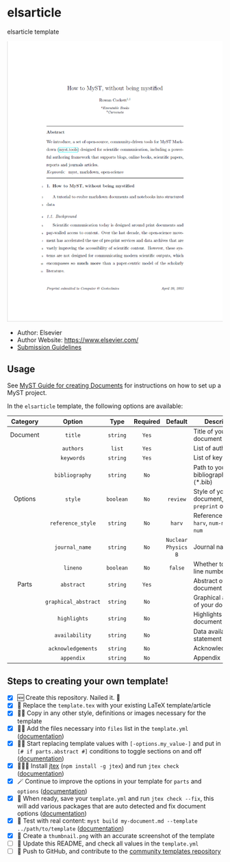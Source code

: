 # elsarticle

elsarticle template

![](thumbnail.png)

- Author: Elsevier
- Author Website: https://www.elsevier.com/
- [Submission Guidelines](https://www.elsevier.com/authors/policies-and-guidelines/latex-instructions)

## Usage

See [MyST Guide for creating Documents](https://myst-tools.org/docs/mystjs/quickstart-myst-documents) for instructions 
on how to set up a MyST project.

In the `elsarticle` template, the following options are available:

| Category |        Option        |   Type    | Required |       Default       | Description                                    |
|:--------:|:--------------------:|:---------:|:--------:|:-------------------:|------------------------------------------------|
| Document |       `title`        | `string`  |  `Yes`   |                     | Title of your document                         |
|          |      `authors`       |  `list`   |  `Yes`   |                     | List of authors                                |
|          |      `keywords`      | `string`  |  `Yes`   |                     | List of keywords                               |
|          |    `bibliography`    | `string`  |   `No`   |                     | Path to your bibliography file (*.bib)         |
| Options  |       `style`        | `boolean` |   `No`   |      `review`       | Style of your document, `preprint` or `review` |
|          |  `reference_style`   | `string`  |   `No`   |       `harv`        | Reference style, `harv`, `num-names`, or `num` | 
|          |    `journal_name`    | `string`  |   `No`   | `Nuclear Physics B` | Journal name                                   |
|          |       `lineno`       | `boolean` |   `No`   |       `false`       | Whether to show line numbers                   |
|  Parts   |      `abstract`      | `string`  |  `Yes`   |                     | Abstract of your document                      |
|          | `graphical_abstract` | `string`  |   `No`   |                     | Graphical abstract of your document            |
|          |     `highlights`     | `string`  |   `No`   |                     | Highlights of your document                    |
|          |    `availability`    | `string`  |   `No`   |                     | Data availability statement                    |
|          |  `acknowledgements`  | `string`  |   `No`   |                     | Acknowledgements                               |
|          |      `appendix`      | `string`  |   `No`   |                     | Appendix                                       |

## Steps to creating your own template!

- [x] 🆕 Create this repository. Nailed it. 🚀
- [x] 📑 Replace the `template.tex` with your existing LaTeX template/article
- [x] 👯‍♀️ Copy in any other style, definitions or images necessary for the template
- [x] 👩‍🔬 Add the files necessary into `files` list in the `template.yml` ([documentation](https://myst-tools.org/docs/mystjs/jtex/template-yml))
- [x] 🧙‍♀️ Start replacing template values with `[-options.my_value-]` and put in `[# if parts.abstract #]` conditions to toggle sections on and off ([documentation](https://myst-tools.org/docs/mystjs/jtex/template-rules))
- [x] 👩🏿‍💻 Install [jtex](https://myst-tools.org/docs/mystjs/jtex) (`npm install -g jtex`) and run `jtex check` ([documentation](https://myst-tools.org/docs/mystjs/jtex/command-line))
- [x] 🪄 Continue to improve the options in your template for `parts` and `options` ([documentation](https://myst-tools.org/docs/mystjs/jtex/document))
- [x] 💾 When ready, save your `template.yml` and run `jtex check --fix`, this will add various packages that are auto detected and fix document options ([documentation](https://myst-tools.org/docs/mystjs/jtex/command-line))
- [x] 🧪 Test with real content: `myst build my-document.md --template ../path/to/template` ([documentation](https://myst-tools.org/docs/mystjs/guide/creating-pdf-documents))
- [x] 📸 Create a `thumbnail.png` with an accurate screenshot of the template
- [ ] 🧭 Update this README, and check all values in the `template.yml`
- [ ] 🚀 Push to GitHub, and contribute to the [community templates repository](https://github.com/myst-templates/templates)
